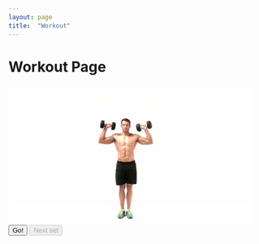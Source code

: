 ```yaml
---
layout: page
title:  "Workout"
---
```

<script src="{{ base.url | prepend: site.url }}/assets/js/workout.js"></script>

# Workout Page

<div id="container">
    <h3></h3>
    <p></p>
    <span id="timer"></span>
    <span id="sets"></span>
    <img src="assets/images/sp.gif" />
    <button id="go">Go!</button>
    <button disabled id="next">Next set</button>
</div>
